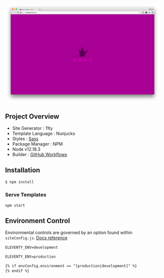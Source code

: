 ![droidpinkman.io](screenshot.png)

## Project Overview

 - Site Generator : 11ty
 - Template Language : Nunjucks
 - Styles : [Sass](https://www.belter.io/eleventy-sass-workflow)
 - Package Manager : NPM
 - Node v12.18.3
 - Builder : [GitHub Workflows](https://www.rockyourcode.com/how-to-deploy-eleventy-to-github-pages-with-github-actions)

## Installation

```javascript
$ npm install
```

### Serve Templates

```shell
npm start
```

## Environment Control

Environmental controls are governed by an option found within ``siteConfig.js``. [Docs reference](https://www.11ty.dev/docs/data-js/#example-exposing-environment-variables)

```shell
ELEVENTY_ENV=development
```

```shell
ELEVENTY_ENV=production
```

```nunjucks
{% if envConfig.environment == "[production|development]" %}
{% endif %}
```